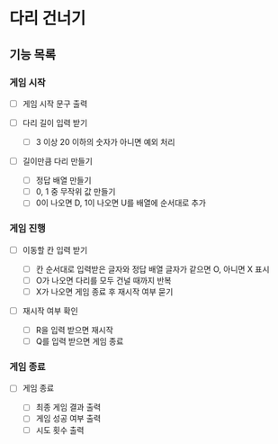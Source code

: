 # 다리 건너기

## 기능 목록

### 게임 시작

- [ ] 게임 시작 문구 출력

- [ ] 다리 길이 입력 받기

  - [ ] 3 이상 20 이하의 숫자가 아니면 예외 처리

- [ ] 길이만큼 다리 만들기

  - [ ] 정답 배열 만들기
  - [ ] 0, 1 중 무작위 값 만들기
  - [ ] 0이 나오면 D, 1이 나오면 U를 배열에 순서대로 추가

### 게임 진행

- [ ] 이동할 칸 입력 받기

  - [ ] 칸 순서대로 입력받은 글자와 정답 배열 글자가 같으면 O, 아니면 X 표시
  - [ ] O가 나오면 다리를 모두 건널 때까지 반복
  - [ ] X가 나오면 게임 종료 후 재시작 여부 묻기

- [ ] 재시작 여부 확인

  - [ ] R을 입력 받으면 재시작
  - [ ] Q를 입력 받으면 게임 종료

### 게임 종료

- [ ] 게임 종료

  - [ ] 최종 게임 결과 출력
  - [ ] 게임 성공 여부 출력
  - [ ] 시도 횟수 출력
